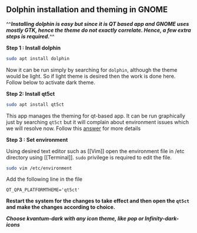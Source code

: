 ## Dolphin installation and theming in GNOME
^^***Installing dolphin is easy but since it is QT based app and GNOME uses mostly GTK, hence the theme do not exactly correlate. Hence, a few extra steps is required.***^^

**Step 1 : Install dolphin**
```bash
sudo apt install dolphin
```

Now it can be run simply by searching for `dolphin`, although the theme would be light. So if light theme is desired then the work is done here. Follow below to activate dark theme.

**Step 2: Install qt5ct**
```bash 
sudo apt install qt5ct
```

This app manages the theming for qt-based app. It can be run graphically just by searching `qt5ct` but it will complain about environment issues which we will resolve now. Follow this [answer](https://unix.stackexchange.com/questions/502722/dolphin-background-and-font-color-are-both-white/660222#660222) for more details

**Step 3 : Set environment**

Using desired text editor such as [[Vim]] open the environment file in /etc directory using [[Terminal]]. `sudo` privilege is required to edit the file. 

```bash 
sudo vim /etc/environment
```

Add the following line in the file 

```text
QT_QPA_PLATFORMTHEME='qt5ct'
```

**Restart the system for the changes to take effect and then open the `qt5ct` and make the changes according to choice.**

***Choose kvantum-dark with any icon theme, like pop or Infinity-dark-icons***
